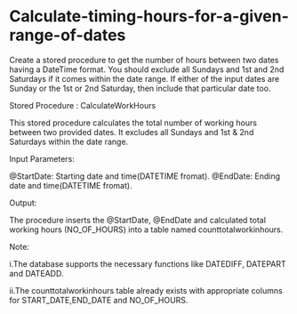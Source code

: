# Calculate-timing-hours-for-a-given-range-of-dates
Create a stored procedure to get the number of hours between two dates having a DateTime format. You should exclude all Sundays and 1st and 2nd Saturdays if it comes within the date range. If either of the input dates are Sunday or the 1st or 2nd Saturday, then include that particular date too. 


Stored Procedure : CalculateWorkHours

This stored procedure calculates the total number of working hours between two provided dates. It excludes all Sundays and 1st & 2nd Saturdays within the date range.

Input Parameters:

@StartDate: Starting date and time(DATETIME fromat). @EndDate: Ending date and time(DATETIME fromat).

Output:

The procedure inserts the @StartDate, @EndDate and calculated total working hours (NO_OF_HOURS) into a table named counttotalworkinhours.

Note:

i.The database supports the necessary functions like DATEDIFF, DATEPART and DATEADD.

ii.The counttotalworkinhours table already exists with appropriate columns for START_DATE,END_DATE and NO_OF_HOURS.
